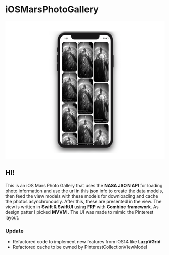 # iOSMarsPhotoGallery

![app image](https://github.com/PedroTrujilloV/iOSSwiftUIMarsPhotoGallery/blob/master/documentation/App.png)

## HI!
This is an iOS Mars Photo Gallery that uses the **NASA JSON API** for loading photo information and use the url in this json info to create the data models, then feed the view models with these models for downloading and cache the photos asynchronously. After this, these are presented in the view. The view is written in **Swift & SwiftUI** using **FRP** with **Combine framework**. As design patter I picked **MVVM** . The UI was made to mimic the Pinterest layout.  

### Update

* Refactored code to implement new features from iOS14 like **LazyVGrid**  
* Refactored cache to be owned by PinterestCollectionViewModel


